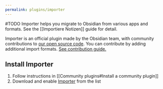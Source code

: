 ```yaml
---
permalink: plugins/importer
---
```

#TODO
Importer helps you migrate to Obsidian from various apps and formats. See the [[Importiere Notizen]] guide for detail.

Importer is an official plugin made by the Obsidian team, with community contributions to [our open source code](https://github.com/obsidianmd/obsidian-importer). You can contribute by adding additional import formats. [See contribution guide.](https://github.com/obsidianmd/obsidian-importer/blob/master/CONTRIBUTING.md)

## Install Importer

1. Follow instructions in [[Community plugins#Install a community plugin]]
2. Download and enable [Importer](obsidian://show-plugin?id=obsidian-importer) from the list